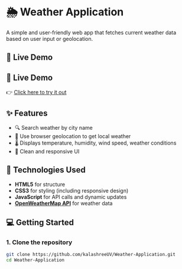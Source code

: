 # 🌦️ Weather Application

A simple and user-friendly web app that fetches current weather data based on user input or geolocation.

## 🚀 Live Demo

## 🚀 Live Demo

👉 [Click here to try it out](https://kalashreeUV.github.io/Weather-Application/)


## ✨ Features

- 🔍 Search weather by city name  
- 📍 Use browser geolocation to get local weather  
- 🌡️ Displays temperature, humidity, wind speed, weather conditions  
- 🎨 Clean and responsive UI

## 🧪 Technologies Used

- **HTML5** for structure  
- **CSS3** for styling (including responsive design)  
- **JavaScript** for API calls and dynamic updates  
- **[OpenWeatherMap API](https://openweathermap.org/api)** for weather data

## 💻 Getting Started

### 1. Clone the repository

```bash
git clone https://github.com/kalashreeUV/Weather-Application.git
cd Weather-Application
